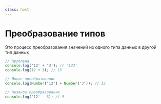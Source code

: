 ```yaml
---
class: host
---
```


# Преобразование типов
Это процесс преобразования значений из одного типа данных в другой тип данных

<div class="code">

```ts {hide|1-3|5-6|8-9}
// Проблема 
console.log('12' + '3'); // '123'
console.log(12 + 3); // 15

// Явное преобразование
console.log(Number('12') + Number('3')); // 15

// Неявное преобразование
console.log('12' - 3); // 9
```
</div>


<style>
.host code {
    font-size: 1.75rem;
}
</style>
